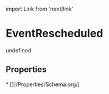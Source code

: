 import Link from 'next/link'
# EventRescheduled

undefined

## Properties

<Grid>
* [](/Properties/Schema.org/)

</Grid>

